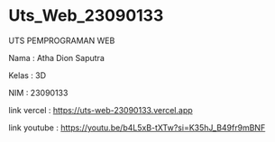 # Uts_Web_23090133

UTS PEMPROGRAMAN WEB


Nama : Atha Dion Saputra

Kelas : 3D

NIM : 23090133



link vercel : https://uts-web-23090133.vercel.app

link youtube : https://youtu.be/b4L5xB-tXTw?si=K35hJ_B49fr9mBNF
